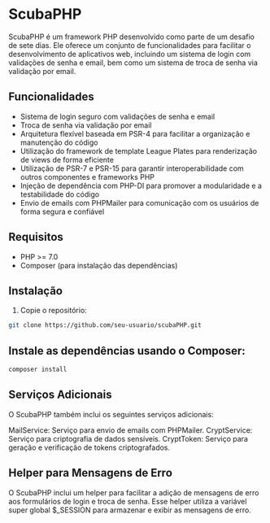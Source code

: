 # ScubaPHP

ScubaPHP é um framework PHP desenvolvido como parte de um desafio de sete dias. Ele oferece um conjunto de funcionalidades para facilitar o desenvolvimento de aplicativos web, incluindo um sistema de login com validações de senha e email, bem como um sistema de troca de senha via validação por email.

## Funcionalidades

- Sistema de login seguro com validações de senha e email
- Troca de senha via validação por email
- Arquitetura flexível baseada em PSR-4 para facilitar a organização e manutenção do código
- Utilização do framework de template League Plates para renderização de views de forma eficiente
- Utilização de PSR-7 e PSR-15 para garantir interoperabilidade com outros componentes e frameworks PHP
- Injeção de dependência com PHP-DI para promover a modularidade e a testabilidade do código
- Envio de emails com PHPMailer para comunicação com os usuários de forma segura e confiável

## Requisitos

- PHP >= 7.0
- Composer (para instalação das dependências)

## Instalação

1. Copie o repositório:

```bash
git clone https://github.com/seu-usuario/scubaPHP.git
```

## Instale as dependências usando o Composer:

```bash
composer install
```

## Serviços Adicionais
O ScubaPHP também inclui os seguintes serviços adicionais:

MailService: Serviço para envio de emails com PHPMailer.
CryptService: Serviço para criptografia de dados sensíveis.
CryptToken: Serviço para geração e verificação de tokens criptografados.

## Helper para Mensagens de Erro
O ScubaPHP inclui um helper para facilitar a adição de mensagens de erro aos formulários de login e troca de senha. Esse helper utiliza a variável super global $_SESSION para armazenar e exibir as mensagens de erro.
